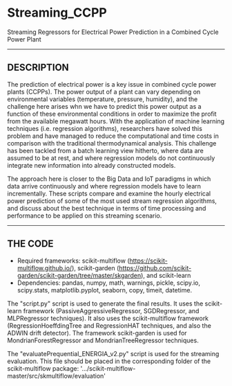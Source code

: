 # Streaming_CCPP
Streaming Regressors for Electrical Power Prediction in a Combined Cycle Power Plant

-----------
DESCRIPTION
-----------
The prediction of electrical power is a key issue in combined cycle power plants (CCPPs). The power output of a plant can vary depending on environmental variables (temperature, pressure, humidity), and the challenge here arises whn we have to predict this power output as a function of these environmental conditions in order to maximize the profit from the available megawatt hours. With the application of machine learning techniques (i.e. regression algorithms), researchers have solved this problem and have managed to reduce the computational and time costs in comparison with the traditional thermodynamical analysis. This challenge has been tackled from a batch learning view hitherto, where data are assumed to be at rest, and where regression models do not continuously integrate new information into already constructed models. 

The approach here is closer to the Big Data and IoT paradigms in which data arrive continuously and where regression models have to learn incrementally. These scripts compare and examine the hourly electrical power prediction of some of the most used stream regression algorithms, and discuss about the best technique in terms of time processing and performance to be applied on this streaming scenario.

---------
THE CODE
---------
- Required frameworks: scikit-multiflow (https://scikit-multiflow.github.io/), scikit-garden (https://github.com/scikit-garden/scikit-garden/tree/master/skgarden), and scikit-learn
- Dependencies: pandas, numpy, math, warnings, pickle, scipy.io, scipy.stats, matplotlib.pyplot, seaborn, copy, timeit, datetime.

The "script.py" script is used to generate the final results. It uses the scikit-learn framework (PassiveAggressiveRegressor, SGDRegressor, and MLPRegressor techniques). It also uses the scikit-multiflow framework (RegressionHoeffdingTree and RegressionHAT techniques, and also the ADWIN drift detector). The framework scikit-garden is used for MondrianForestRegressor and MondrianTreeRegressor techniques.

The "evaluatePrequential_ENERGIA_v2.py" script is used for the streaming evaluation. This file should be placed in the corresponding folder of the scikit-multiflow package: '.../scikit-multiflow-master/src/skmultiflow/evaluation'
